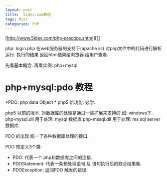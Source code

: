 ```yaml
---
layout: post
title:  5idev.com教程
tags: Misc
categories: PHP
---
```




[http://www.5idev.com/php-practice.shtml][1]



php:
login.php 在web服务器的支持下(apache iis)
对php文件中的代码进行解析运行.
执行的结果 返回html结果给浏览器.给用户查看.




先看基本概念.  再看实例: php+mysql



# php+mysql:pdo 教程


*PDO: php data Object * php5 新功能. 必学.

php5 以前的版本. 对数据库的处理是通过一些扩展来支持的.如:
windows下.
php-mysql.dll 用于处理: mysql 数据库
php-mssql.dll 用于处理: ms sql server 数据库.

PDO 的出现.统一了各种数据库处理的接口.


PDO 预定义3个类:
- PDO: 代表一个 php和数据库之间的连接.
- PDOStatement: 代表一条预处理语句 及 语句执行后的联合结果集.
- PDOException: 返回PDO 触发的错误.





[1]:	http://www.5idev.com/php-practice.shtml